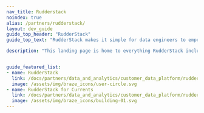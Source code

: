 ```yaml
---
nav_title: Rudderstack
noindex: true
alias: /partners/rudderstack/
layout: dev_guide
guide_top_header: "RudderStack"
guide_top_text: "RudderStack makes it simple for data engineers to empower every part of their organization with rich customer data. With RudderStack you can turn your own data warehouse into fully-featured customer data without having to worry about plumbing the pipeline, security, or sudden spikes in cost due to volume. Supercharge marketing, sales, and product teams by sending data to every type of tool, from email to product analytics."

description: "This landing page is home to everything RudderStack including how to integrate RudderStack and RudderStack for Currents."


guide_featured_list:
- name: RudderStack
  link: /docs/partners/data_and_analytics/customer_data_platform/rudderstack/rudderstack/
  image: /assets/img/braze_icons/user-circle.svg
- name: RudderStack for Currents
  link: /docs/partners/data_and_analytics/customer_data_platform/rudderstack/rudderstack_for_currents/
  image: /assets/img/braze_icons/building-01.svg
---
```


<br> 